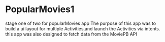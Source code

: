 # PopularMovies1
stage one of two for popularMovies app
The purpose of this app was to build a ui layout for multiple Activities,and launch the Activities via intents. this app was also designed to fetch data from the MoviePB API
